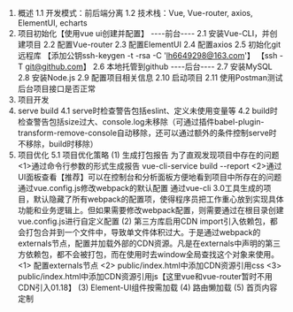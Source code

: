 1. 概述
1.1 开发模式：前后端分离
1.2 技术栈：Vue, Vue-router, axios, ElementUI, echarts
2. 项目初始化【使用vue ui创建并配置】
----前台----
2.1 安装Vue-CLI，并创建项目
2.2 配置Vue-router
2.3 配置ElementUI
2.4 配置axios
2.5 初始化git远程库
  【添加公钥ssh-keygen -t -rsa -C 'lh6649298@163.com'】
  【ssh -T git@github.com】
2.6 本地托管到github
----后台----
2.7 安装MySQL
2.8 安装Node.js
2.9 配置项目相关信息
2.10 启动项目
2.11 使用Postman测试后台项目接口是否正常
3. 项目开发
4. serve build
4.1 serve时检查警告包括eslint、定义未使用变量等
4.2 build时检查警告包括size过大、console.log未移除（可通过插件babel-plugin-transform-remove-console自动移除，还可以通过额外的条件控制serve时不移除，build时移除）
5. 项目优化
5.1 项目优化策略
(1) 生成打包报告
  为了直观发现项目中存在的问题
    <1>通过命令行参数的形式生成报告 vue-cli-service build --report
    <2>通过UI面板查看【推荐】可以在控制台和分析面板方便地看到项目中所存在的问题
  通过vue.config.js修改webpack的默认配置
    通过vue-cli 3.0工具生成的项目，默认隐藏了所有webpack的配置项，使得程序员把工作重心放到实现具体功能和业务逻辑上。但如果需要修改webpack配置，则需要通过在根目录创建vue.config.js进行自定义配置
(2) 第三方库启用CDN
  import引入依赖包，都会打包合并到一个文件中，导致单文件体积过大。于是通过webpack的externals节点，配置并加载外部的CDN资源。凡是在externals中声明的第三方依赖包，都不会被打包，而在使用时去window全局查找这个对象来使用。
  <1> 配置externals节点
  <2> public/index.html中添加CDN资源引用css
  <3> public/index.html中添加CDN资源引用js【这里vue和vue-router暂时不用CDN引入01.18】
(3) Element-UI组件按需加载
(4) 路由懒加载
(5) 首页内容定制